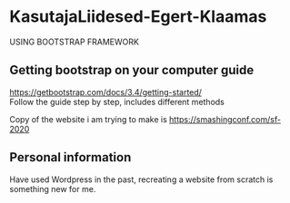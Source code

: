 # KasutajaLiidesed-Egert-Klaamas
USING BOOTSTRAP FRAMEWORK

## Getting bootstrap on your computer guide
https://getbootstrap.com/docs/3.4/getting-started/  
Follow the guide step by step, includes different methods

Copy of the website i am trying to make is https://smashingconf.com/sf-2020

## Personal information  
Have used Wordpress in the past, recreating a website from scratch is something new for me.  
